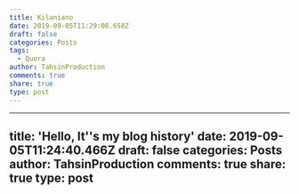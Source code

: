 ```yaml
---
title: Kilaniano
date: 2019-09-05T11:29:08.658Z
draft: false
categories: Posts
tags:
  - Quora
author: TahsinProduction
comments: true
share: true
type: post
---
```

 ---
title: 'Hello, It''s my blog history'
date: 2019-09-05T11:24:40.466Z
draft: false
categories: Posts
author: TahsinProduction
comments: true
share: true
type: post
---

